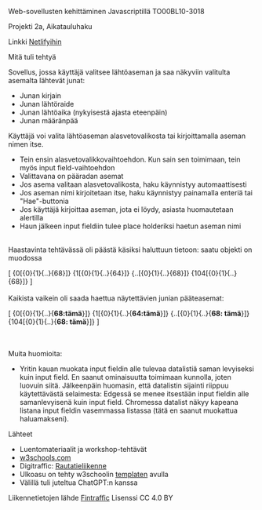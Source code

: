 Web-sovellusten kehittäminen Javascriptillä TO00BL10-3018

Projekti 2a, Aikatauluhaku

Linkki <a href="https://lalefal-aikatauluhaku.netlify.app/" target="_blank">Netlifyihin</a>

Mitä tuli tehtyä

Sovellus, jossa käyttäjä valitsee lähtöaseman ja saa näkyviin valitulta asemalta lähtevät junat:
   - Junan kirjain
   - Junan lähtöraide
   - Junan lähtöaika (nykyisestä ajasta eteenpäin)
   - Junan määränpää
 
Käyttäjä voi valita lähtöaseman alasvetovalikosta tai kirjoittamalla aseman nimen itse.
 - Tein ensin alasvetovalikkovaihtoehdon. Kun sain sen toimimaan, tein myös input field-vaihtoehdon
 - Valittavana on pääradan asemat
 - Jos asema valitaan alasvetovalikosta, haku käynnistyy automaattisesti
 - Jos aseman nimi kirjoitetaan itse, haku käynnistyy painamalla enteriä tai "Hae"-buttonia
 - Jos käyttäjä kirjoittaa aseman, jota ei löydy, asiasta huomautetaan alertilla
 - Haun jälkeen input fieldiin tulee place holderiksi haetun aseman nimi
<br>
Haastavinta tehtävässä oli päästä käsiksi haluttuun tietoon: saatu objekti on muodossa<br>

[ {0[{0}{1}{..}{68}]} {1[{0}{1}{..}{64}]} {..[{0}{1}{..}{68}]} {104[{0}{1}{..}{68}]} ]
<br><br>
Kaikista vaikein oli saada haettua näytettävien junian pääteasemat:<br>

[ {0[{0}{1}{..}{**68:tämä**}]} {1[{0}{1}{..}{**64:tämä**}]} {..[{0}{1}{..}{**68: tämä**}]} {104[{0}{1}{..}{**68: tämä**}]} ]

<br><br>
Muita huomioita:
- Yritin kauan muokata input fieldin alle tulevaa datalistiä saman levyiseksi kuin input field. En saanut
  ominaisuutta toimimaan kunnolla, joten luovuin siitä. Jälkeenpäin huomasin, että datalistin sijainti riippuu
  käytettävästä selaimesta: Edgessä se menee itsestään input fieldin alle samanlevyisenä kuin input field. Chromessa
  datalist näkyy kapeana listana input fieldin vasemmassa listassa (tätä en saanut muokattua haluamakseni).

Lähteet
- Luentomateriaalit ja workshop-tehtävät
- <a href="https://www.w3schools.com/js/default.asp" target="_blank">w3schools.com</a> 
- Digitraffic: <a href="https://www.digitraffic.fi/rautatieliikenne/" target="_blank">Rautatieliikenne</a> 
- Ulkoasu on tehty w3schoolin <a href="https://www.w3schools.com/bootstrap/tryit.asp?filename=trybs_temp_webpage&stacked=h" target="_blank">templaten</a> avulla
- Välillä tuli juteltua ChatGPT:n kanssa    

Liikennetietojen lähde <a href="https://www.digitraffic.fi" target="_blank">Fintraffic</a> Lisenssi CC 4.0 BY
